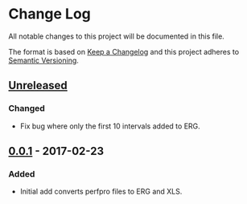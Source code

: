 # Change Log
All notable changes to this project will be documented in this file.

The format is based on [Keep a Changelog](http://keepachangelog.com/)
and this project adheres to [Semantic Versioning](http://semver.org/).


## [Unreleased]
### Changed
- Fix bug where only the first 10 intervals added to ERG.

## [0.0.1] - 2017-02-23
### Added
- Initial add converts perfpro files to ERG and XLS.

[Unreleased]: https://github.com/plandes/clj-nlp-parse/compare/v0.0.1...HEAD
[0.0.1]: https://github.com/plandes/clj-nlp-parse/compare/v0.0.1...v0.0.1

